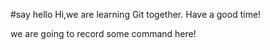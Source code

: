 #say hello
Hi,we are learning Git together.
Have a good time!

we are going to record some command here!
